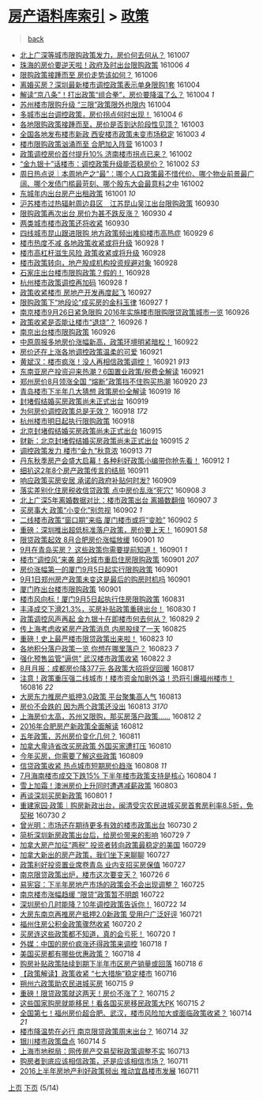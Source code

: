 [房产语料库索引](../../README.md)  > [政策](政策.md)
====
> [back](../README.md)

- [北上广深等城市限购政策发力，房价何去何从？](http://jkwz.applinzi.com/ittc/6886060406891611141.html#%E5%8C%97%E4%B8%8A%E5%B9%BF%E6%B7%B1%E7%AD%89%E5%9F%8E%E5%B8%82%E9%99%90%E8%B4%AD%E6%94%BF%E7%AD%96%E5%8F%91%E5%8A%9B%EF%BC%8C%E6%88%BF%E4%BB%B7%E4%BD%95%E5%8E%BB%E4%BD%95%E4%BB%8E%EF%BC%9F) 161007  
- [珠海的房价要逆天啦！政府及时出台限购政策](http://jkwz.applinzi.com/ittc/6885933366318203909.html#%E7%8F%A0%E6%B5%B7%E7%9A%84%E6%88%BF%E4%BB%B7%E8%A6%81%E9%80%86%E5%A4%A9%E5%95%A6%EF%BC%81%E6%94%BF%E5%BA%9C%E5%8F%8A%E6%97%B6%E5%87%BA%E5%8F%B0%E9%99%90%E8%B4%AD%E6%94%BF%E7%AD%96) 161006 *4* 
- [限购政策接踵而至 房价走势该如何？](http://jkwz.applinzi.com/ittc/6885916828852814853.html#%E9%99%90%E8%B4%AD%E6%94%BF%E7%AD%96%E6%8E%A5%E8%B8%B5%E8%80%8C%E8%87%B3+%E6%88%BF%E4%BB%B7%E8%B5%B0%E5%8A%BF%E8%AF%A5%E5%A6%82%E4%BD%95%EF%BC%9F) 161006  
- [离婚买房？深圳最新楼市调控政策表示单身限购1套](http://jkwz.applinzi.com/ittc/6885272262382453765.html#%E7%A6%BB%E5%A9%9A%E4%B9%B0%E6%88%BF%EF%BC%9F%E6%B7%B1%E5%9C%B3%E6%9C%80%E6%96%B0%E6%A5%BC%E5%B8%82%E8%B0%83%E6%8E%A7%E6%94%BF%E7%AD%96%E8%A1%A8%E7%A4%BA%E5%8D%95%E8%BA%AB%E9%99%90%E8%B4%AD1%E5%A5%97) 161004  
- [解读“京八条”！打出政策“组合拳”，房价要降温了么？](http://jkwz.applinzi.com/ittc/6885195504194946053.html#%E8%A7%A3%E8%AF%BB%E2%80%9C%E4%BA%AC%E5%85%AB%E6%9D%A1%E2%80%9D%EF%BC%81%E6%89%93%E5%87%BA%E6%94%BF%E7%AD%96%E2%80%9C%E7%BB%84%E5%90%88%E6%8B%B3%E2%80%9D%EF%BC%8C%E6%88%BF%E4%BB%B7%E8%A6%81%E9%99%8D%E6%B8%A9%E4%BA%86%E4%B9%88%EF%BC%9F) 161004 *1* 
- [苏州楼市限购升级 “三限”政策限外也限内](http://jkwz.applinzi.com/ittc/6885182571306025988.html#%E8%8B%8F%E5%B7%9E%E6%A5%BC%E5%B8%82%E9%99%90%E8%B4%AD%E5%8D%87%E7%BA%A7+%E2%80%9C%E4%B8%89%E9%99%90%E2%80%9D%E6%94%BF%E7%AD%96%E9%99%90%E5%A4%96%E4%B9%9F%E9%99%90%E5%86%85) 161004  
- [多城市出台调控政策，房价拐点何时出现！](http://jkwz.applinzi.com/ittc/6885091180802475013.html#%E5%A4%9A%E5%9F%8E%E5%B8%82%E5%87%BA%E5%8F%B0%E8%B0%83%E6%8E%A7%E6%94%BF%E7%AD%96%EF%BC%8C%E6%88%BF%E4%BB%B7%E6%8B%90%E7%82%B9%E4%BD%95%E6%97%B6%E5%87%BA%E7%8E%B0%EF%BC%81) 161004 *6* 
- [各地限购政策接踵而至，房价是否到达阶段性见顶？](http://jkwz.applinzi.com/ittc/6884688327894107140.html#%E5%90%84%E5%9C%B0%E9%99%90%E8%B4%AD%E6%94%BF%E7%AD%96%E6%8E%A5%E8%B8%B5%E8%80%8C%E8%87%B3%EF%BC%8C%E6%88%BF%E4%BB%B7%E6%98%AF%E5%90%A6%E5%88%B0%E8%BE%BE%E9%98%B6%E6%AE%B5%E6%80%A7%E8%A7%81%E9%A1%B6%EF%BC%9F) 161003  
- [全国各地发布楼市新政 西安楼市政策未变市场稳定](http://jkwz.applinzi.com/ittc/6884684810743710725.html#%E5%85%A8%E5%9B%BD%E5%90%84%E5%9C%B0%E5%8F%91%E5%B8%83%E6%A5%BC%E5%B8%82%E6%96%B0%E6%94%BF+%E8%A5%BF%E5%AE%89%E6%A5%BC%E5%B8%82%E6%94%BF%E7%AD%96%E6%9C%AA%E5%8F%98%E5%B8%82%E5%9C%BA%E7%A8%B3%E5%AE%9A) 161003 *4* 
- [楼市限购政策汹涌而至 合肥加入阵营](http://jkwz.applinzi.com/ittc/6884676889758663684.html#%E6%A5%BC%E5%B8%82%E9%99%90%E8%B4%AD%E6%94%BF%E7%AD%96%E6%B1%B9%E6%B6%8C%E8%80%8C%E8%87%B3+%E5%90%88%E8%82%A5%E5%8A%A0%E5%85%A5%E9%98%B5%E8%90%A5) 161003 *1* 
- [政策调控房价首付提升10% 济南楼市拐点已来？](http://jkwz.applinzi.com/ittc/6884541618081760261.html#%E6%94%BF%E7%AD%96%E8%B0%83%E6%8E%A7%E6%88%BF%E4%BB%B7%E9%A6%96%E4%BB%98%E6%8F%90%E5%8D%8710%25+%E6%B5%8E%E5%8D%97%E6%A5%BC%E5%B8%82%E6%8B%90%E7%82%B9%E5%B7%B2%E6%9D%A5%EF%BC%9F) 161002  
- [“金九银十”话楼市：调控政策升级能否稳房价？](http://jkwz.applinzi.com/ittc/6884374017225524228.html#%E2%80%9C%E9%87%91%E4%B9%9D%E9%93%B6%E5%8D%81%E2%80%9D%E8%AF%9D%E6%A5%BC%E5%B8%82%EF%BC%9A%E8%B0%83%E6%8E%A7%E6%94%BF%E7%AD%96%E5%8D%87%E7%BA%A7%E8%83%BD%E5%90%A6%E7%A8%B3%E6%88%BF%E4%BB%B7%EF%BC%9F) 161002 *53* 
- [周日热点说｜本周地产之“最”：哪个人口政策最不惜代价、哪个物业前景最广阔、哪个发债门槛最苛刻、哪个股东大会最意料之中](http://jkwz.applinzi.com/ittc/6884301767071761413.html#%E5%91%A8%E6%97%A5%E7%83%AD%E7%82%B9%E8%AF%B4%EF%BD%9C%E6%9C%AC%E5%91%A8%E5%9C%B0%E4%BA%A7%E4%B9%8B%E2%80%9C%E6%9C%80%E2%80%9D%EF%BC%9A%E5%93%AA%E4%B8%AA%E4%BA%BA%E5%8F%A3%E6%94%BF%E7%AD%96%E6%9C%80%E4%B8%8D%E6%83%9C%E4%BB%A3%E4%BB%B7%E3%80%81%E5%93%AA%E4%B8%AA%E7%89%A9%E4%B8%9A%E5%89%8D%E6%99%AF%E6%9C%80%E5%B9%BF%E9%98%94%E3%80%81%E5%93%AA%E4%B8%AA%E5%8F%91%E5%80%BA%E9%97%A8%E6%A7%9B%E6%9C%80%E8%8B%9B%E5%88%BB%E3%80%81%E5%93%AA%E4%B8%AA%E8%82%A1%E4%B8%9C%E5%A4%A7%E4%BC%9A%E6%9C%80%E6%84%8F%E6%96%99%E4%B9%8B%E4%B8%AD) 161002  
- [东城年内出台房产出租政策](http://jkwz.applinzi.com/ittc/6883830335229395973.html#%E4%B8%9C%E5%9F%8E%E5%B9%B4%E5%86%85%E5%87%BA%E5%8F%B0%E6%88%BF%E4%BA%A7%E5%87%BA%E7%A7%9F%E6%94%BF%E7%AD%96) 161001 *10* 
- [沪苏楼市过热辐射周边县区　江苏昆山吴江出台限购政策](http://jkwz.applinzi.com/ittc/6883319064956503045.html#%E6%B2%AA%E8%8B%8F%E6%A5%BC%E5%B8%82%E8%BF%87%E7%83%AD%E8%BE%90%E5%B0%84%E5%91%A8%E8%BE%B9%E5%8E%BF%E5%8C%BA%E3%80%80%E6%B1%9F%E8%8B%8F%E6%98%86%E5%B1%B1%E5%90%B4%E6%B1%9F%E5%87%BA%E5%8F%B0%E9%99%90%E8%B4%AD%E6%94%BF%E7%AD%96) 160930  
- [限购政策再次出台 房价为甚不跌反涨？](http://jkwz.applinzi.com/ittc/6883573021108864005.html#%E9%99%90%E8%B4%AD%E6%94%BF%E7%AD%96%E5%86%8D%E6%AC%A1%E5%87%BA%E5%8F%B0+%E6%88%BF%E4%BB%B7%E4%B8%BA%E7%94%9A%E4%B8%8D%E8%B7%8C%E5%8F%8D%E6%B6%A8%EF%BC%9F) 160930 *4* 
- [两类城市楼市政策还将收紧](http://jkwz.applinzi.com/ittc/6883462799686108164.html#%E4%B8%A4%E7%B1%BB%E5%9F%8E%E5%B8%82%E6%A5%BC%E5%B8%82%E6%94%BF%E7%AD%96%E8%BF%98%E5%B0%86%E6%94%B6%E7%B4%A7) 160930  
- [四线城市昆山跟进限购 地方政策频出难抑楼市高热症](http://jkwz.applinzi.com/ittc/6883251226862420996.html#%E5%9B%9B%E7%BA%BF%E5%9F%8E%E5%B8%82%E6%98%86%E5%B1%B1%E8%B7%9F%E8%BF%9B%E9%99%90%E8%B4%AD+%E5%9C%B0%E6%96%B9%E6%94%BF%E7%AD%96%E9%A2%91%E5%87%BA%E9%9A%BE%E6%8A%91%E6%A5%BC%E5%B8%82%E9%AB%98%E7%83%AD%E7%97%87) 160929 *6* 
- [楼市热度不减 各地政策收紧或将升级](http://jkwz.applinzi.com/ittc/6883058162554373124.html#%E6%A5%BC%E5%B8%82%E7%83%AD%E5%BA%A6%E4%B8%8D%E5%87%8F+%E5%90%84%E5%9C%B0%E6%94%BF%E7%AD%96%E6%94%B6%E7%B4%A7%E6%88%96%E5%B0%86%E5%8D%87%E7%BA%A7) 160928 *1* 
- [楼市高杠杆滋生风险 政策收紧或将升级](http://jkwz.applinzi.com/ittc/6882835390741873668.html#%E6%A5%BC%E5%B8%82%E9%AB%98%E6%9D%A0%E6%9D%86%E6%BB%8B%E7%94%9F%E9%A3%8E%E9%99%A9+%E6%94%BF%E7%AD%96%E6%94%B6%E7%B4%A7%E6%88%96%E5%B0%86%E5%8D%87%E7%BA%A7) 160928  
- [楼市政策转向，地产股成机构投资规避对象](http://jkwz.applinzi.com/ittc/6882849610556523525.html#%E6%A5%BC%E5%B8%82%E6%94%BF%E7%AD%96%E8%BD%AC%E5%90%91%EF%BC%8C%E5%9C%B0%E4%BA%A7%E8%82%A1%E6%88%90%E6%9C%BA%E6%9E%84%E6%8A%95%E8%B5%84%E8%A7%84%E9%81%BF%E5%AF%B9%E8%B1%A1) 160928  
- [石家庄出台楼市限购政策？假的！](http://jkwz.applinzi.com/ittc/6882771489245365253.html#%E7%9F%B3%E5%AE%B6%E5%BA%84%E5%87%BA%E5%8F%B0%E6%A5%BC%E5%B8%82%E9%99%90%E8%B4%AD%E6%94%BF%E7%AD%96%EF%BC%9F%E5%81%87%E7%9A%84%EF%BC%81) 160928  
- [杭州楼市政策调控再加码](http://jkwz.applinzi.com/ittc/6882713545770271749.html#%E6%9D%AD%E5%B7%9E%E6%A5%BC%E5%B8%82%E6%94%BF%E7%AD%96%E8%B0%83%E6%8E%A7%E5%86%8D%E5%8A%A0%E7%A0%81) 160928 *1* 
- [政策收紧楼市 房地产开发再度起飞](http://jkwz.applinzi.com/ittc/6882524322383528964.html#%E6%94%BF%E7%AD%96%E6%94%B6%E7%B4%A7%E6%A5%BC%E5%B8%82+%E6%88%BF%E5%9C%B0%E4%BA%A7%E5%BC%80%E5%8F%91%E5%86%8D%E5%BA%A6%E8%B5%B7%E9%A3%9E) 160927  
- [限购政策下“地段论”成买房的金科玉律](http://jkwz.applinzi.com/ittc/6882460912249734148.html#%E9%99%90%E8%B4%AD%E6%94%BF%E7%AD%96%E4%B8%8B%E2%80%9C%E5%9C%B0%E6%AE%B5%E8%AE%BA%E2%80%9D%E6%88%90%E4%B9%B0%E6%88%BF%E7%9A%84%E9%87%91%E7%A7%91%E7%8E%89%E5%BE%8B) 160927 *1* 
- [南京楼市9月26日紧急限购 2016年实施楼市限购限贷政策城市一览](http://jkwz.applinzi.com/ittc/6882284577497809924.html#%E5%8D%97%E4%BA%AC%E6%A5%BC%E5%B8%829%E6%9C%8826%E6%97%A5%E7%B4%A7%E6%80%A5%E9%99%90%E8%B4%AD+2016%E5%B9%B4%E5%AE%9E%E6%96%BD%E6%A5%BC%E5%B8%82%E9%99%90%E8%B4%AD%E9%99%90%E8%B4%B7%E6%94%BF%E7%AD%96%E5%9F%8E%E5%B8%82%E4%B8%80%E8%A7%88) 160926  
- [政策收紧是否能让楼市“退烧”？](http://jkwz.applinzi.com/ittc/6882215103839077381.html#%E6%94%BF%E7%AD%96%E6%94%B6%E7%B4%A7%E6%98%AF%E5%90%A6%E8%83%BD%E8%AE%A9%E6%A5%BC%E5%B8%82%E2%80%9C%E9%80%80%E7%83%A7%E2%80%9D%EF%BC%9F) 160926 *1* 
- [南京出台楼市限购政策](http://jkwz.applinzi.com/ittc/6881978426335953924.html#%E5%8D%97%E4%BA%AC%E5%87%BA%E5%8F%B0%E6%A5%BC%E5%B8%82%E9%99%90%E8%B4%AD%E6%94%BF%E7%AD%96) 160926  
- [中原周报多地房价涨幅新高，政策环境明紧暗松！](http://jkwz.applinzi.com/ittc/6880751227742192644.html#%E4%B8%AD%E5%8E%9F%E5%91%A8%E6%8A%A5%E5%A4%9A%E5%9C%B0%E6%88%BF%E4%BB%B7%E6%B6%A8%E5%B9%85%E6%96%B0%E9%AB%98%EF%BC%8C%E6%94%BF%E7%AD%96%E7%8E%AF%E5%A2%83%E6%98%8E%E7%B4%A7%E6%9A%97%E6%9D%BE%EF%BC%81) 160922  
- [房价还在上涨各地调控政策温柔的可爱](http://jkwz.applinzi.com/ittc/6880454954115924997.html#%E6%88%BF%E4%BB%B7%E8%BF%98%E5%9C%A8%E4%B8%8A%E6%B6%A8%E5%90%84%E5%9C%B0%E8%B0%83%E6%8E%A7%E6%94%BF%E7%AD%96%E6%B8%A9%E6%9F%94%E7%9A%84%E5%8F%AF%E7%88%B1) 160921  
- [黄斌汉：楼市疯涨！没人再相信政策调控！](http://jkwz.applinzi.com/ittc/6880313262494712836.html#%E9%BB%84%E6%96%8C%E6%B1%89%EF%BC%9A%E6%A5%BC%E5%B8%82%E7%96%AF%E6%B6%A8%EF%BC%81%E6%B2%A1%E4%BA%BA%E5%86%8D%E7%9B%B8%E4%BF%A1%E6%94%BF%E7%AD%96%E8%B0%83%E6%8E%A7%EF%BC%81) 160921 *913* 
- [东南亚房产投资迎来热潮？6国置业政策/税费全解读](http://jkwz.applinzi.com/ittc/6880242224482223109.html#%E4%B8%9C%E5%8D%97%E4%BA%9A%E6%88%BF%E4%BA%A7%E6%8A%95%E8%B5%84%E8%BF%8E%E6%9D%A5%E7%83%AD%E6%BD%AE%EF%BC%9F6%E5%9B%BD%E7%BD%AE%E4%B8%9A%E6%94%BF%E7%AD%96%2F%E7%A8%8E%E8%B4%B9%E5%85%A8%E8%A7%A3%E8%AF%BB) 160921  
- [郑州房价8月领涨全国 “熔断”政策挡不住购买热潮](http://jkwz.applinzi.com/ittc/6879847598202029061.html#%E9%83%91%E5%B7%9E%E6%88%BF%E4%BB%B78%E6%9C%88%E9%A2%86%E6%B6%A8%E5%85%A8%E5%9B%BD+%E2%80%9C%E7%86%94%E6%96%AD%E2%80%9D%E6%94%BF%E7%AD%96%E6%8C%A1%E4%B8%8D%E4%BD%8F%E8%B4%AD%E4%B9%B0%E7%83%AD%E6%BD%AE) 160920 *23* 
- [青岛楼市下半年几大猜想 政策房价全解读](http://jkwz.applinzi.com/ittc/6879511742396236804.html#%E9%9D%92%E5%B2%9B%E6%A5%BC%E5%B8%82%E4%B8%8B%E5%8D%8A%E5%B9%B4%E5%87%A0%E5%A4%A7%E7%8C%9C%E6%83%B3+%E6%94%BF%E7%AD%96%E6%88%BF%E4%BB%B7%E5%85%A8%E8%A7%A3%E8%AF%BB) 160919 *16* 
- [封堵假结婚买房政策尚未正式出台](http://jkwz.applinzi.com/ittc/6879496685314638853.html#%E5%B0%81%E5%A0%B5%E5%81%87%E7%BB%93%E5%A9%9A%E4%B9%B0%E6%88%BF%E6%94%BF%E7%AD%96%E5%B0%9A%E6%9C%AA%E6%AD%A3%E5%BC%8F%E5%87%BA%E5%8F%B0) 160919  
- [为何房价调控政策总是无效？](http://jkwz.applinzi.com/ittc/6879310982689588228.html#%E4%B8%BA%E4%BD%95%E6%88%BF%E4%BB%B7%E8%B0%83%E6%8E%A7%E6%94%BF%E7%AD%96%E6%80%BB%E6%98%AF%E6%97%A0%E6%95%88%EF%BC%9F) 160918 *172* 
- [杭州楼市明日起执行限购政策](http://jkwz.applinzi.com/ittc/6879261575457801221.html#%E6%9D%AD%E5%B7%9E%E6%A5%BC%E5%B8%82%E6%98%8E%E6%97%A5%E8%B5%B7%E6%89%A7%E8%A1%8C%E9%99%90%E8%B4%AD%E6%94%BF%E7%AD%96) 160918  
- [北京封堵假结婚买房政策尚未正式出台](http://jkwz.applinzi.com/ittc/6877873847272997892.html#%E5%8C%97%E4%BA%AC%E5%B0%81%E5%A0%B5%E5%81%87%E7%BB%93%E5%A9%9A%E4%B9%B0%E6%88%BF%E6%94%BF%E7%AD%96%E5%B0%9A%E6%9C%AA%E6%AD%A3%E5%BC%8F%E5%87%BA%E5%8F%B0) 160915  
- [财新：北京封堵假结婚买房政策尚未正式出台](http://jkwz.applinzi.com/ittc/6877828602934068229.html#%E8%B4%A2%E6%96%B0%EF%BC%9A%E5%8C%97%E4%BA%AC%E5%B0%81%E5%A0%B5%E5%81%87%E7%BB%93%E5%A9%9A%E4%B9%B0%E6%88%BF%E6%94%BF%E7%AD%96%E5%B0%9A%E6%9C%AA%E6%AD%A3%E5%BC%8F%E5%87%BA%E5%8F%B0) 160915 *2* 
- [调控政策发力 楼市“金九”秋意浓](http://jkwz.applinzi.com/ittc/6877261380884890629.html#%E8%B0%83%E6%8E%A7%E6%94%BF%E7%AD%96%E5%8F%91%E5%8A%9B+%E6%A5%BC%E5%B8%82%E2%80%9C%E9%87%91%E4%B9%9D%E2%80%9D%E7%A7%8B%E6%84%8F%E6%B5%93) 160913 *71* 
- [丹东秋季房产会盛大启幕！各种利好政策小编带你抢先看！](http://jkwz.applinzi.com/ittc/6876979853621986308.html#%E4%B8%B9%E4%B8%9C%E7%A7%8B%E5%AD%A3%E6%88%BF%E4%BA%A7%E4%BC%9A%E7%9B%9B%E5%A4%A7%E5%90%AF%E5%B9%95%EF%BC%81%E5%90%84%E7%A7%8D%E5%88%A9%E5%A5%BD%E6%94%BF%E7%AD%96%E5%B0%8F%E7%BC%96%E5%B8%A6%E4%BD%A0%E6%8A%A2%E5%85%88%E7%9C%8B%EF%BC%81) 160912 *1* 
- [细扒这2年8个房产政策传言的结局](http://jkwz.applinzi.com/ittc/6876546292536312836.html#%E7%BB%86%E6%89%92%E8%BF%992%E5%B9%B48%E4%B8%AA%E6%88%BF%E4%BA%A7%E6%94%BF%E7%AD%96%E4%BC%A0%E8%A8%80%E7%9A%84%E7%BB%93%E5%B1%80) 160911  
- [响应政策买房安居 承诺的政府补贴何时发?](http://jkwz.applinzi.com/ittc/6875866500363207685.html#%E5%93%8D%E5%BA%94%E6%94%BF%E7%AD%96%E4%B9%B0%E6%88%BF%E5%AE%89%E5%B1%85+%E6%89%BF%E8%AF%BA%E7%9A%84%E6%94%BF%E5%BA%9C%E8%A1%A5%E8%B4%B4%E4%BD%95%E6%97%B6%E5%8F%91%3F) 160909  
- [落实差别化住房税收信贷政策 点中房价乱涨“死穴”](http://jkwz.applinzi.com/ittc/6875304299118199813.html#%E8%90%BD%E5%AE%9E%E5%B7%AE%E5%88%AB%E5%8C%96%E4%BD%8F%E6%88%BF%E7%A8%8E%E6%94%B6%E4%BF%A1%E8%B4%B7%E6%94%BF%E7%AD%96+%E7%82%B9%E4%B8%AD%E6%88%BF%E4%BB%B7%E4%B9%B1%E6%B6%A8%E2%80%9C%E6%AD%BB%E7%A9%B4%E2%80%9D) 160908 *3* 
- [北上广深5年离婚数据对比：楼市政策出台 离婚数翻倍](http://jkwz.applinzi.com/ittc/6875056815884207109.html#%E5%8C%97%E4%B8%8A%E5%B9%BF%E6%B7%B15%E5%B9%B4%E7%A6%BB%E5%A9%9A%E6%95%B0%E6%8D%AE%E5%AF%B9%E6%AF%94%EF%BC%9A%E6%A5%BC%E5%B8%82%E6%94%BF%E7%AD%96%E5%87%BA%E5%8F%B0+%E7%A6%BB%E5%A9%9A%E6%95%B0%E7%BF%BB%E5%80%8D) 160907 *3* 
- [买房事大 政策“小变化”别忽视](http://jkwz.applinzi.com/ittc/6873159167191286788.html#%E4%B9%B0%E6%88%BF%E4%BA%8B%E5%A4%A7+%E6%94%BF%E7%AD%96%E2%80%9C%E5%B0%8F%E5%8F%98%E5%8C%96%E2%80%9D%E5%88%AB%E5%BF%BD%E8%A7%86) 160902 *1* 
- [二线楼市政策“窗口期”来临 厦门楼市或将“变脸”](http://jkwz.applinzi.com/ittc/6873121186766128132.html#%E4%BA%8C%E7%BA%BF%E6%A5%BC%E5%B8%82%E6%94%BF%E7%AD%96%E2%80%9C%E7%AA%97%E5%8F%A3%E6%9C%9F%E2%80%9D%E6%9D%A5%E4%B8%B4+%E5%8E%A6%E9%97%A8%E6%A5%BC%E5%B8%82%E6%88%96%E5%B0%86%E2%80%9C%E5%8F%98%E8%84%B8%E2%80%9D) 160902 *5* 
- [重磅：深圳推出超低标准落户政策，房价要上天！](http://jkwz.applinzi.com/ittc/6872963733659321349.html#%E9%87%8D%E7%A3%85%EF%BC%9A%E6%B7%B1%E5%9C%B3%E6%8E%A8%E5%87%BA%E8%B6%85%E4%BD%8E%E6%A0%87%E5%87%86%E8%90%BD%E6%88%B7%E6%94%BF%E7%AD%96%EF%BC%8C%E6%88%BF%E4%BB%B7%E8%A6%81%E4%B8%8A%E5%A4%A9%EF%BC%81) 160901 *58* 
- [限贷政策起效 8月合肥房价涨幅放缓](http://jkwz.applinzi.com/ittc/6872936052368606212.html#%E9%99%90%E8%B4%B7%E6%94%BF%E7%AD%96%E8%B5%B7%E6%95%88+8%E6%9C%88%E5%90%88%E8%82%A5%E6%88%BF%E4%BB%B7%E6%B6%A8%E5%B9%85%E6%94%BE%E7%BC%93) 160901 *10* 
- [9月在青岛买房？ 这些政策你需要提前知道！](http://jkwz.applinzi.com/ittc/6872914341761909765.html#9%E6%9C%88%E5%9C%A8%E9%9D%92%E5%B2%9B%E4%B9%B0%E6%88%BF%EF%BC%9F+%E8%BF%99%E4%BA%9B%E6%94%BF%E7%AD%96%E4%BD%A0%E9%9C%80%E8%A6%81%E6%8F%90%E5%89%8D%E7%9F%A5%E9%81%93%EF%BC%81) 160901 *1* 
- [楼市“调控风”来袭 部分城市重启住房限购政策](http://jkwz.applinzi.com/ittc/6872888626106598404.html#%E6%A5%BC%E5%B8%82%E2%80%9C%E8%B0%83%E6%8E%A7%E9%A3%8E%E2%80%9D%E6%9D%A5%E8%A2%AD+%E9%83%A8%E5%88%86%E5%9F%8E%E5%B8%82%E9%87%8D%E5%90%AF%E4%BD%8F%E6%88%BF%E9%99%90%E8%B4%AD%E6%94%BF%E7%AD%96) 160901 *207* 
- [房价涨幅第一的厦门9月5日起实行限购政策](http://jkwz.applinzi.com/ittc/6872840944289842181.html#%E6%88%BF%E4%BB%B7%E6%B6%A8%E5%B9%85%E7%AC%AC%E4%B8%80%E7%9A%84%E5%8E%A6%E9%97%A89%E6%9C%885%E6%97%A5%E8%B5%B7%E5%AE%9E%E8%A1%8C%E9%99%90%E8%B4%AD%E6%94%BF%E7%AD%96) 160901  
- [9月1日郑州房产政策未变这是最后的购房时机吗](http://jkwz.applinzi.com/ittc/6872817430904177669.html#9%E6%9C%881%E6%97%A5%E9%83%91%E5%B7%9E%E6%88%BF%E4%BA%A7%E6%94%BF%E7%AD%96%E6%9C%AA%E5%8F%98%E8%BF%99%E6%98%AF%E6%9C%80%E5%90%8E%E7%9A%84%E8%B4%AD%E6%88%BF%E6%97%B6%E6%9C%BA%E5%90%97) 160901  
- [厦门昨出台楼市限购政策](http://jkwz.applinzi.com/ittc/6872808936062845956.html#%E5%8E%A6%E9%97%A8%E6%98%A8%E5%87%BA%E5%8F%B0%E6%A5%BC%E5%B8%82%E9%99%90%E8%B4%AD%E6%94%BF%E7%AD%96) 160901  
- [楼市风向标！厦门9月5日起执行住房限购政策](http://jkwz.applinzi.com/ittc/6872557751175218181.html#%E6%A5%BC%E5%B8%82%E9%A3%8E%E5%90%91%E6%A0%87%EF%BC%81%E5%8E%A6%E9%97%A89%E6%9C%885%E6%97%A5%E8%B5%B7%E6%89%A7%E8%A1%8C%E4%BD%8F%E6%88%BF%E9%99%90%E8%B4%AD%E6%94%BF%E7%AD%96) 160831  
- [丰泽成交下滑21.3%，买房补贴政策重磅出台！](http://jkwz.applinzi.com/ittc/6872105428019840005.html#%E4%B8%B0%E6%B3%BD%E6%88%90%E4%BA%A4%E4%B8%8B%E6%BB%9121.3%25%EF%BC%8C%E4%B9%B0%E6%88%BF%E8%A1%A5%E8%B4%B4%E6%94%BF%E7%AD%96%E9%87%8D%E7%A3%85%E5%87%BA%E5%8F%B0%EF%BC%81) 160830 *1* 
- [政策调控风声再起 金九银十在即楼市何去何从？](http://jkwz.applinzi.com/ittc/6871719273126429701.html#%E6%94%BF%E7%AD%96%E8%B0%83%E6%8E%A7%E9%A3%8E%E5%A3%B0%E5%86%8D%E8%B5%B7+%E9%87%91%E4%B9%9D%E9%93%B6%E5%8D%81%E5%9C%A8%E5%8D%B3%E6%A5%BC%E5%B8%82%E4%BD%95%E5%8E%BB%E4%BD%95%E4%BB%8E%EF%BC%9F) 160829 *2* 
- [传上海考虑收紧房产政策消息 内房股绿了一天](http://jkwz.applinzi.com/ittc/6870344061453599749.html#%E4%BC%A0%E4%B8%8A%E6%B5%B7%E8%80%83%E8%99%91%E6%94%B6%E7%B4%A7%E6%88%BF%E4%BA%A7%E6%94%BF%E7%AD%96%E6%B6%88%E6%81%AF+%E5%86%85%E6%88%BF%E8%82%A1%E7%BB%BF%E4%BA%86%E4%B8%80%E5%A4%A9) 160825  
- [重磅！史上最严楼市限贷政策出来啦！](http://jkwz.applinzi.com/ittc/6869585833509782533.html#%E9%87%8D%E7%A3%85%EF%BC%81%E5%8F%B2%E4%B8%8A%E6%9C%80%E4%B8%A5%E6%A5%BC%E5%B8%82%E9%99%90%E8%B4%B7%E6%94%BF%E7%AD%96%E5%87%BA%E6%9D%A5%E5%95%A6%EF%BC%81) 160823 *10* 
- [各地积分落户政策一览 你想在哪里落户？](http://jkwz.applinzi.com/ittc/6869559760290055173.html#%E5%90%84%E5%9C%B0%E7%A7%AF%E5%88%86%E8%90%BD%E6%88%B7%E6%94%BF%E7%AD%96%E4%B8%80%E8%A7%88+%E4%BD%A0%E6%83%B3%E5%9C%A8%E5%93%AA%E9%87%8C%E8%90%BD%E6%88%B7%EF%BC%9F) 160823 *7* 
- [强化预售监管“逼供” 武汉楼市政策收紧](http://jkwz.applinzi.com/ittc/6869121239976772612.html#%E5%BC%BA%E5%8C%96%E9%A2%84%E5%94%AE%E7%9B%91%E7%AE%A1%E2%80%9C%E9%80%BC%E4%BE%9B%E2%80%9D+%E6%AD%A6%E6%B1%89%E6%A5%BC%E5%B8%82%E6%94%BF%E7%AD%96%E6%94%B6%E7%B4%A7) 160822 *3* 
- [8月月报：成都房价降377元 各政策大招将促回暖](http://jkwz.applinzi.com/ittc/6739946333860054021.html#8%E6%9C%88%E6%9C%88%E6%8A%A5%EF%BC%9A%E6%88%90%E9%83%BD%E6%88%BF%E4%BB%B7%E9%99%8D377%E5%85%83+%E5%90%84%E6%94%BF%E7%AD%96%E5%A4%A7%E6%8B%9B%E5%B0%86%E4%BF%83%E5%9B%9E%E6%9A%96) 160817  
- [注意！政策重压强二线城市！楼市资金加剧外溢！恐将引爆福州楼市！](http://jkwz.applinzi.com/ittc/6867037947618132997.html#%E6%B3%A8%E6%84%8F%EF%BC%81%E6%94%BF%E7%AD%96%E9%87%8D%E5%8E%8B%E5%BC%BA%E4%BA%8C%E7%BA%BF%E5%9F%8E%E5%B8%82%EF%BC%81%E6%A5%BC%E5%B8%82%E8%B5%84%E9%87%91%E5%8A%A0%E5%89%A7%E5%A4%96%E6%BA%A2%EF%BC%81%E6%81%90%E5%B0%86%E5%BC%95%E7%88%86%E7%A6%8F%E5%B7%9E%E6%A5%BC%E5%B8%82%EF%BC%81) 160816 *22* 
- [大房东力推房产抵押3.0政策 平台聚集高人气](http://jkwz.applinzi.com/ittc/6865476826142606341.html#%E5%A4%A7%E6%88%BF%E4%B8%9C%E5%8A%9B%E6%8E%A8%E6%88%BF%E4%BA%A7%E6%8A%B5%E6%8A%BC3.0%E6%94%BF%E7%AD%96+%E5%B9%B3%E5%8F%B0%E8%81%9A%E9%9B%86%E9%AB%98%E4%BA%BA%E6%B0%94) 160813  
- [房价不会跌的 因为两个政策还没出](http://jkwz.applinzi.com/ittc/6865750359158555653.html#%E6%88%BF%E4%BB%B7%E4%B8%8D%E4%BC%9A%E8%B7%8C%E7%9A%84+%E5%9B%A0%E4%B8%BA%E4%B8%A4%E4%B8%AA%E6%94%BF%E7%AD%96%E8%BF%98%E6%B2%A1%E5%87%BA) 160813 *3170* 
- [上海房价太高，苏州又限购，那买房落户政策……](http://jkwz.applinzi.com/ittc/6865500833814414340.html#%E4%B8%8A%E6%B5%B7%E6%88%BF%E4%BB%B7%E5%A4%AA%E9%AB%98%EF%BC%8C%E8%8B%8F%E5%B7%9E%E5%8F%88%E9%99%90%E8%B4%AD%EF%BC%8C%E9%82%A3%E4%B9%B0%E6%88%BF%E8%90%BD%E6%88%B7%E6%94%BF%E7%AD%96%E2%80%A6%E2%80%A6) 160812 *2* 
- [2016年合肥房产新政策全面解读](http://jkwz.applinzi.com/ittc/6865384467035849733.html#2016%E5%B9%B4%E5%90%88%E8%82%A5%E6%88%BF%E4%BA%A7%E6%96%B0%E6%94%BF%E7%AD%96%E5%85%A8%E9%9D%A2%E8%A7%A3%E8%AF%BB) 160812  
- [五年政策，苏州房价变化几何？](http://jkwz.applinzi.com/ittc/6865009028698227716.html#%E4%BA%94%E5%B9%B4%E6%94%BF%E7%AD%96%EF%BC%8C%E8%8B%8F%E5%B7%9E%E6%88%BF%E4%BB%B7%E5%8F%98%E5%8C%96%E5%87%A0%E4%BD%95%EF%BC%9F) 160811  
- [加拿大卑诗省改买房政策 外国买家遭打压](http://jkwz.applinzi.com/ittc/6864741743559443460.html#%E5%8A%A0%E6%8B%BF%E5%A4%A7%E5%8D%91%E8%AF%97%E7%9C%81%E6%94%B9%E4%B9%B0%E6%88%BF%E6%94%BF%E7%AD%96+%E5%A4%96%E5%9B%BD%E4%B9%B0%E5%AE%B6%E9%81%AD%E6%89%93%E5%8E%8B) 160810  
- [今年买房，你需要了解这些政策](http://jkwz.applinzi.com/ittc/6864301755294286852.html#%E4%BB%8A%E5%B9%B4%E4%B9%B0%E6%88%BF%EF%BC%8C%E4%BD%A0%E9%9C%80%E8%A6%81%E4%BA%86%E8%A7%A3%E8%BF%99%E4%BA%9B%E6%94%BF%E7%AD%96) 160809  
- [信贷政策收紧 热点城市短期房价趋涨](http://jkwz.applinzi.com/ittc/6864017516657116165.html#%E4%BF%A1%E8%B4%B7%E6%94%BF%E7%AD%96%E6%94%B6%E7%B4%A7+%E7%83%AD%E7%82%B9%E5%9F%8E%E5%B8%82%E7%9F%AD%E6%9C%9F%E6%88%BF%E4%BB%B7%E8%B6%8B%E6%B6%A8) 160808 *11* 
- [7月海南楼市成交下跌15% 下半年楼市政策支持是核心](http://jkwz.applinzi.com/ittc/6862532432372433924.html#7%E6%9C%88%E6%B5%B7%E5%8D%97%E6%A5%BC%E5%B8%82%E6%88%90%E4%BA%A4%E4%B8%8B%E8%B7%8C15%25+%E4%B8%8B%E5%8D%8A%E5%B9%B4%E6%A5%BC%E5%B8%82%E6%94%BF%E7%AD%96%E6%94%AF%E6%8C%81%E6%98%AF%E6%A0%B8%E5%BF%83) 160804 *1* 
- [雪上加霜！澳洲房价上升同时遭遇减薪政策](http://jkwz.applinzi.com/ittc/6862073329720230917.html#%E9%9B%AA%E4%B8%8A%E5%8A%A0%E9%9C%9C%EF%BC%81%E6%BE%B3%E6%B4%B2%E6%88%BF%E4%BB%B7%E4%B8%8A%E5%8D%87%E5%90%8C%E6%97%B6%E9%81%AD%E9%81%87%E5%87%8F%E8%96%AA%E6%94%BF%E7%AD%96) 160803  
- [再谈深圳买房新政策](http://jkwz.applinzi.com/ittc/6861351398087853061.html#%E5%86%8D%E8%B0%88%E6%B7%B1%E5%9C%B3%E4%B9%B0%E6%88%BF%E6%96%B0%E6%94%BF%E7%AD%96) 160801 *1* 
- [重建家园·政策｜购房新政出台，闽清受灾农民进城买房首套房利率8.5折，免契税](http://jkwz.applinzi.com/ittc/6860752991539430404.html#%E9%87%8D%E5%BB%BA%E5%AE%B6%E5%9B%AD%C2%B7%E6%94%BF%E7%AD%96%EF%BD%9C%E8%B4%AD%E6%88%BF%E6%96%B0%E6%94%BF%E5%87%BA%E5%8F%B0%EF%BC%8C%E9%97%BD%E6%B8%85%E5%8F%97%E7%81%BE%E5%86%9C%E6%B0%91%E8%BF%9B%E5%9F%8E%E4%B9%B0%E6%88%BF%E9%A6%96%E5%A5%97%E6%88%BF%E5%88%A9%E7%8E%878.5%E6%8A%98%EF%BC%8C%E5%85%8D%E5%A5%91%E7%A8%8E) 160730 *2* 
- [曾光明：市场还在期待更多有效的楼市政策出台](http://jkwz.applinzi.com/ittc/6860656146964284421.html#%E6%9B%BE%E5%85%89%E6%98%8E%EF%BC%9A%E5%B8%82%E5%9C%BA%E8%BF%98%E5%9C%A8%E6%9C%9F%E5%BE%85%E6%9B%B4%E5%A4%9A%E6%9C%89%E6%95%88%E7%9A%84%E6%A5%BC%E5%B8%82%E6%94%BF%E7%AD%96%E5%87%BA%E5%8F%B0) 160730 *2* 
- [简析深圳新房政策出台后，给房价带来的影响](http://jkwz.applinzi.com/ittc/6860340390095488004.html#%E7%AE%80%E6%9E%90%E6%B7%B1%E5%9C%B3%E6%96%B0%E6%88%BF%E6%94%BF%E7%AD%96%E5%87%BA%E5%8F%B0%E5%90%8E%EF%BC%8C%E7%BB%99%E6%88%BF%E4%BB%B7%E5%B8%A6%E6%9D%A5%E7%9A%84%E5%BD%B1%E5%93%8D) 160729 *7* 
- [加拿大房产加征“两税” 投资者转向政策最稳定的美国](http://jkwz.applinzi.com/ittc/6860247472567485445.html#%E5%8A%A0%E6%8B%BF%E5%A4%A7%E6%88%BF%E4%BA%A7%E5%8A%A0%E5%BE%81%E2%80%9C%E4%B8%A4%E7%A8%8E%E2%80%9D+%E6%8A%95%E8%B5%84%E8%80%85%E8%BD%AC%E5%90%91%E6%94%BF%E7%AD%96%E6%9C%80%E7%A8%B3%E5%AE%9A%E7%9A%84%E7%BE%8E%E5%9B%BD) 160729  
- [加拿大新出的房产政策，我们坐下来聊聊](http://jkwz.applinzi.com/ittc/6859585546648814596.html#%E5%8A%A0%E6%8B%BF%E5%A4%A7%E6%96%B0%E5%87%BA%E7%9A%84%E6%88%BF%E4%BA%A7%E6%94%BF%E7%AD%96%EF%BC%8C%E6%88%91%E4%BB%AC%E5%9D%90%E4%B8%8B%E6%9D%A5%E8%81%8A%E8%81%8A) 160727  
- [政策利好投资置业席卷青岛 业内支招买房保值](http://jkwz.applinzi.com/ittc/6859479137080837124.html#%E6%94%BF%E7%AD%96%E5%88%A9%E5%A5%BD%E6%8A%95%E8%B5%84%E7%BD%AE%E4%B8%9A%E5%B8%AD%E5%8D%B7%E9%9D%92%E5%B2%9B+%E4%B8%9A%E5%86%85%E6%94%AF%E6%8B%9B%E4%B9%B0%E6%88%BF%E4%BF%9D%E5%80%BC) 160727  
- [南京限贷政策出炉，楼市这次要变天？](http://jkwz.applinzi.com/ittc/6859293771547804676.html#%E5%8D%97%E4%BA%AC%E9%99%90%E8%B4%B7%E6%94%BF%E7%AD%96%E5%87%BA%E7%82%89%EF%BC%8C%E6%A5%BC%E5%B8%82%E8%BF%99%E6%AC%A1%E8%A6%81%E5%8F%98%E5%A4%A9%EF%BC%9F) 160726 *6* 
- [易宪容：下半年房地产市场的政策会不会出现调整？](http://jkwz.applinzi.com/ittc/6858746519418831877.html#%E6%98%93%E5%AE%AA%E5%AE%B9%EF%BC%9A%E4%B8%8B%E5%8D%8A%E5%B9%B4%E6%88%BF%E5%9C%B0%E4%BA%A7%E5%B8%82%E5%9C%BA%E7%9A%84%E6%94%BF%E7%AD%96%E4%BC%9A%E4%B8%8D%E4%BC%9A%E5%87%BA%E7%8E%B0%E8%B0%83%E6%95%B4%EF%BC%9F) 160725  
- [南京楼市涨幅趋缓 “限贷”政策暂不明朗](http://jkwz.applinzi.com/ittc/6857631207831110660.html#%E5%8D%97%E4%BA%AC%E6%A5%BC%E5%B8%82%E6%B6%A8%E5%B9%85%E8%B6%8B%E7%BC%93+%E2%80%9C%E9%99%90%E8%B4%B7%E2%80%9D%E6%94%BF%E7%AD%96%E6%9A%82%E4%B8%8D%E6%98%8E%E6%9C%97) 160722  
- [深圳房价几时能降？10年调控政策告诉你！](http://jkwz.applinzi.com/ittc/6857602957243319301.html#%E6%B7%B1%E5%9C%B3%E6%88%BF%E4%BB%B7%E5%87%A0%E6%97%B6%E8%83%BD%E9%99%8D%EF%BC%9F10%E5%B9%B4%E8%B0%83%E6%8E%A7%E6%94%BF%E7%AD%96%E5%91%8A%E8%AF%89%E4%BD%A0%EF%BC%81) 160722 *14* 
- [大房东南京再推房产抵押2.0新政策 受用户广泛好评](http://jkwz.applinzi.com/ittc/6857334066915050500.html#%E5%A4%A7%E6%88%BF%E4%B8%9C%E5%8D%97%E4%BA%AC%E5%86%8D%E6%8E%A8%E6%88%BF%E4%BA%A7%E6%8A%B5%E6%8A%BC2.0%E6%96%B0%E6%94%BF%E7%AD%96+%E5%8F%97%E7%94%A8%E6%88%B7%E5%B9%BF%E6%B3%9B%E5%A5%BD%E8%AF%84) 160721  
- [福州住房公积金政策骤然收紧](http://jkwz.applinzi.com/ittc/6856965078292890629.html#%E7%A6%8F%E5%B7%9E%E4%BD%8F%E6%88%BF%E5%85%AC%E7%A7%AF%E9%87%91%E6%94%BF%E7%AD%96%E9%AA%A4%E7%84%B6%E6%94%B6%E7%B4%A7) 160720 *2* 
- [买房连这些政策都不知道，真的会亏死！](http://jkwz.applinzi.com/ittc/6856880869289231365.html#%E4%B9%B0%E6%88%BF%E8%BF%9E%E8%BF%99%E4%BA%9B%E6%94%BF%E7%AD%96%E9%83%BD%E4%B8%8D%E7%9F%A5%E9%81%93%EF%BC%8C%E7%9C%9F%E7%9A%84%E4%BC%9A%E4%BA%8F%E6%AD%BB%EF%BC%81) 160720 *1* 
- [外媒：中国的房价疯涨还得政策来调控](http://jkwz.applinzi.com/ittc/6856240203274126341.html#%E5%A4%96%E5%AA%92%EF%BC%9A%E4%B8%AD%E5%9B%BD%E7%9A%84%E6%88%BF%E4%BB%B7%E7%96%AF%E6%B6%A8%E8%BF%98%E5%BE%97%E6%94%BF%E7%AD%96%E6%9D%A5%E8%B0%83%E6%8E%A7) 160718 *1* 
- [美国买房都有哪些优惠政策？](http://jkwz.applinzi.com/ittc/6856204626503926789.html#%E7%BE%8E%E5%9B%BD%E4%B9%B0%E6%88%BF%E9%83%BD%E6%9C%89%E5%93%AA%E4%BA%9B%E4%BC%98%E6%83%A0%E6%94%BF%E7%AD%96%EF%BC%9F) 160718 *4* 
- [购房补贴政策陆续到期下半年市区房产销量或回落](http://jkwz.applinzi.com/ittc/6856102594493285381.html#%E8%B4%AD%E6%88%BF%E8%A1%A5%E8%B4%B4%E6%94%BF%E7%AD%96%E9%99%86%E7%BB%AD%E5%88%B0%E6%9C%9F%E4%B8%8B%E5%8D%8A%E5%B9%B4%E5%B8%82%E5%8C%BA%E6%88%BF%E4%BA%A7%E9%94%80%E9%87%8F%E6%88%96%E5%9B%9E%E8%90%BD) 160718 *6* 
- [【政策解读】政策收紧  “七大措施”稳定楼市](http://jkwz.applinzi.com/ittc/6855425894516261893.html#%E3%80%90%E6%94%BF%E7%AD%96%E8%A7%A3%E8%AF%BB%E3%80%91%E6%94%BF%E7%AD%96%E6%94%B6%E7%B4%A7++%E2%80%9C%E4%B8%83%E5%A4%A7%E6%8E%AA%E6%96%BD%E2%80%9D%E7%A8%B3%E5%AE%9A%E6%A5%BC%E5%B8%82) 160716  
- [朔州六政策助农民进城买房](http://jkwz.applinzi.com/ittc/6855129287610598405.html#%E6%9C%94%E5%B7%9E%E5%85%AD%E6%94%BF%E7%AD%96%E5%8A%A9%E5%86%9C%E6%B0%91%E8%BF%9B%E5%9F%8E%E4%B9%B0%E6%88%BF) 160715 *9* 
- [重磅！限贷政策就这两天！房价不涨了？](http://jkwz.applinzi.com/ittc/6855126950133367812.html#%E9%87%8D%E7%A3%85%EF%BC%81%E9%99%90%E8%B4%B7%E6%94%BF%E7%AD%96%E5%B0%B1%E8%BF%99%E4%B8%A4%E5%A4%A9%EF%BC%81%E6%88%BF%E4%BB%B7%E4%B8%8D%E6%B6%A8%E4%BA%86%EF%BC%9F) 160715 *2* 
- [这些国家购房就能移民！看各国买房移民政策大PK](http://jkwz.applinzi.com/ittc/6855088200045036549.html#%E8%BF%99%E4%BA%9B%E5%9B%BD%E5%AE%B6%E8%B4%AD%E6%88%BF%E5%B0%B1%E8%83%BD%E7%A7%BB%E6%B0%91%EF%BC%81%E7%9C%8B%E5%90%84%E5%9B%BD%E4%B9%B0%E6%88%BF%E7%A7%BB%E6%B0%91%E6%94%BF%E7%AD%96%E5%A4%A7PK) 160715 *2* 
- [全国第七！福州房价超合肥、武汉，楼市风险加大或面临政策收紧？](http://jkwz.applinzi.com/ittc/6854796263995999237.html#%E5%85%A8%E5%9B%BD%E7%AC%AC%E4%B8%83%EF%BC%81%E7%A6%8F%E5%B7%9E%E6%88%BF%E4%BB%B7%E8%B6%85%E5%90%88%E8%82%A5%E3%80%81%E6%AD%A6%E6%B1%89%EF%BC%8C%E6%A5%BC%E5%B8%82%E9%A3%8E%E9%99%A9%E5%8A%A0%E5%A4%A7%E6%88%96%E9%9D%A2%E4%B8%B4%E6%94%BF%E7%AD%96%E6%94%B6%E7%B4%A7%EF%BC%9F) 160714 *21* 
- [楼市降温势在必行 南京限贷政策周末出台？](http://jkwz.applinzi.com/ittc/6854764387470148613.html#%E6%A5%BC%E5%B8%82%E9%99%8D%E6%B8%A9%E5%8A%BF%E5%9C%A8%E5%BF%85%E8%A1%8C+%E5%8D%97%E4%BA%AC%E9%99%90%E8%B4%B7%E6%94%BF%E7%AD%96%E5%91%A8%E6%9C%AB%E5%87%BA%E5%8F%B0%EF%BC%9F) 160714 *32* 
- [银川楼市政策盘点](http://jkwz.applinzi.com/ittc/6854628932325999620.html#%E9%93%B6%E5%B7%9D%E6%A5%BC%E5%B8%82%E6%94%BF%E7%AD%96%E7%9B%98%E7%82%B9) 160714 *5* 
- [上海市地税局：网传房产交易契税政策调整不实](http://jkwz.applinzi.com/ittc/6854282099779175428.html#%E4%B8%8A%E6%B5%B7%E5%B8%82%E5%9C%B0%E7%A8%8E%E5%B1%80%EF%BC%9A%E7%BD%91%E4%BC%A0%E6%88%BF%E4%BA%A7%E4%BA%A4%E6%98%93%E5%A5%91%E7%A8%8E%E6%94%BF%E7%AD%96%E8%B0%83%E6%95%B4%E4%B8%8D%E5%AE%9E) 160713  
- [购房者到底应该相信政策，还是应该相信市场？](http://jkwz.applinzi.com/ittc/6853659305429173252.html#%E8%B4%AD%E6%88%BF%E8%80%85%E5%88%B0%E5%BA%95%E5%BA%94%E8%AF%A5%E7%9B%B8%E4%BF%A1%E6%94%BF%E7%AD%96%EF%BC%8C%E8%BF%98%E6%98%AF%E5%BA%94%E8%AF%A5%E7%9B%B8%E4%BF%A1%E5%B8%82%E5%9C%BA%EF%BC%9F) 160711  
- [2016上半年房地产利好政策频出 推动宜昌楼市发展](http://jkwz.applinzi.com/ittc/6853620733082862597.html#2016%E4%B8%8A%E5%8D%8A%E5%B9%B4%E6%88%BF%E5%9C%B0%E4%BA%A7%E5%88%A9%E5%A5%BD%E6%94%BF%E7%AD%96%E9%A2%91%E5%87%BA+%E6%8E%A8%E5%8A%A8%E5%AE%9C%E6%98%8C%E6%A5%BC%E5%B8%82%E5%8F%91%E5%B1%95) 160711  


 [上页](政策6.md) [下页](政策4.md)          (5/14)